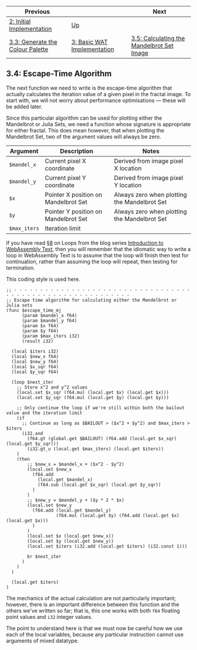 | Previous | | Next
|---|---|---
| [2: Initial Implementation](../../02%20Initial%20Implementation/README.md) | [Up](../README.md) | 
| [3.3: Generate the Colour Palette](../03/README.md) | [3: Basic WAT Implementation](../README.md) | [3.5: Calculating the Mandelbrot Set Image](../05/README.md)

## 3.4: Escape-Time Algorithm

The next function we need to write is the escape-time algorithm that actually calculates the iteration value of a given pixel in the fractal image.  To start with, we will not worry about performance optimisations &mdash; these will be added later.

Since this particular algorithm can be used for plotting either the Mandelbrot or Julia Sets, we need a function whose signature is appropriate for either fractal.  This does mean however, that when plotting the Mandelbrot Set, two of the argument values will always be zero.

| Argument | Description | Notes
|---|---|---
| `$mandel_x` | Current pixel X coordinate | Derived from image pixel X location
| `$mandel_y` | Current pixel Y coordinate | Derived from image pixel Y location
| `$x` | Pointer X position on Mandelbrot Set | Always zero when plotting the Mandelbrot Set
| `$y` | Pointer Y position on Mandelbrot Set | Always zero when plotting the Mandelbrot Set
| `$max_iters` | Iteration limit |

If you have read [§8](Introduction%20to%20WebAssembly%20Text/08/README.md) on Loops from the blog series [Introduction to WebAssembly Text](Introduction%20to%20WebAssembly%20Text/README.md), then you will remember that the idiomatic way to write a loop in WebAssembly Text is to assume that the loop will finish then test for continuation, rather than assuming the loop will repeat, then testing for termination.

This coding style is used here.

```wat
;; - - - - - - - - - - - - - - - - - - - - - - - - - - - - - - - - - - - - - - - - - - - - - - - - - - - - - - - - - -
;; Escape time algorithm for calculating either the Mandelbrot or Julia sets
(func $escape_time_mj
      (param $mandel_x f64)
      (param $mandel_y f64)
      (param $x f64)
      (param $y f64)
      (param $max_iters i32)
      (result i32)

  (local $iters i32)
  (local $new_x f64)
  (local $new_y f64)
  (local $x_sqr f64)
  (local $y_sqr f64)

  (loop $next_iter
    ;; Store x^2 and y^2 values
    (local.set $x_sqr (f64.mul (local.get $x) (local.get $x)))
    (local.set $y_sqr (f64.mul (local.get $y) (local.get $y)))
    
    ;; Only continue the loop if we're still within both the bailout value and the iteration limit
    (if
      ;; Continue as long as $BAILOUT > ($x^2 + $y^2) and $max_iters > $iters
      (i32.and
        (f64.gt (global.get $BAILOUT) (f64.add (local.get $x_sqr) (local.get $y_sqr)))
        (i32.gt_u (local.get $max_iters) (local.get $iters))
    )
    (then
        ;; $new_x = $mandel_x + ($x^2 - $y^2)
        (local.set $new_x
          (f64.add
            (local.get $mandel_x)
            (f64.sub (local.get $x_sqr) (local.get $y_sqr))
          )
        )
        ;; $new_y = $mandel_y + ($y * 2 * $x)
        (local.set $new_y
          (f64.add (local.get $mandel_y)
                   (f64.mul (local.get $y) (f64.add (local.get $x) (local.get $x)))
          )
        )
        (local.set $x (local.get $new_x))
        (local.set $y (local.get $new_y))
        (local.set $iters (i32.add (local.get $iters) (i32.const 1)))

        br $next_iter
      )
    )
  )

  (local.get $iters)
)
```

The mechanics of the actual calculation are not particularly important; however, there is an important difference between this function and the others we've written so far; that is, this one works with both `f64` floating point values and `i32` integer values.

The point to understand here is that we must now be careful how we use each of the local variables, because any particular instruction cannot use arguments of mixed datatype.